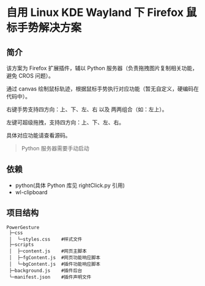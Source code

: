 # 自用 Linux KDE Wayland 下 Firefox 鼠标手势解决方案

## 简介

该方案为 Firefox 扩展插件，辅以 Python 服务器（负责拖拽图片复制相关功能，避免 CROS 问题）。

通过 canvas 绘制鼠标轨迹，根据鼠标手势执行对应功能（暂无自定义，硬编码在代码中）。

右键手势支持四方向：上、下、左、右 以及 两两组合（如：左上）。

左键可超级拖拽，支持四方向：上、下、左、右。

具体对应功能请查看源码。

> Python 服务器需要手动启动

## 依赖

<!-- * [用户态ydotool](https://github.com/ReimuNotMoe/ydotool/issues/241#issuecomment-2464715161) -->
* python(具体 Python 库见 rightClick.py 引用)
* wl-clipboard

## 项目结构

```
PowerGesture
 ├─css
 │  └─styles.css    #样式文件
 ├─scripts
 │  ├─content.js    #网页主脚本
 │  ├─fgContent.js  #网页功能响应脚本
 │  └─bgContent.js  #插件功能响应脚本
 ├─background.js    #插件后台
 └─manifest.json    #插件声明文件
```
